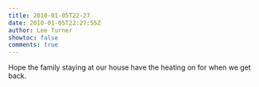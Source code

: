 ```yaml
---
title: 2010-01-05T22-27
date: 2010-01-05T22:27:55Z
author: Lee Turner
showtoc: false
comments: true
---
```


Hope the family staying at our house have the heating on for when we get back.

